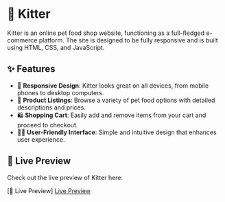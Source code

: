 # 🐾 Kitter

Kitter is an online pet food shop website, functioning as a full-fledged e-commerce platform. The site is designed to be fully responsive and is built using HTML, CSS, and JavaScript.

## ✨ Features

- 📱 **Responsive Design**: Kitter looks great on all devices, from mobile phones to desktop computers.
- 🛒 **Product Listings**: Browse a variety of pet food options with detailed descriptions and prices.
- 🛍️ **Shopping Cart**: Easily add and remove items from your cart and proceed to checkout.
- 👩‍💻 **User-Friendly Interface**: Simple and intuitive design that enhances user experience.

## 🚀 Live Preview

Check out the live preview of Kitter here:

[🔗 Live Preview] [Live Preview](https://prasath-kitter-app.netlify.app/)


